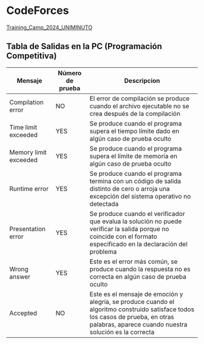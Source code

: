 # CodeForces

[Training_Camp_2024_UNIMINUTO](https://codeforces.com/group/vBwQR71x1P/contest/447867)

## Tabla de Salidas en la PC (Programación Competitiva)
 | Mensaje | Número de prueba | Descripcion |
 | --- | --- | --- |
 | Compilation error | NO | El error de compilación se produce cuando el archivo ejecutable no se crea después de la compilación |
 | Time limit exceeded | YES | Se produce cuando el programa supera el tiempo límite dado en algún caso de prueba oculto |
 | Memory limit exceeded | YES | Se produce cuando el programa supera el límite de memoria en algún caso de prueba oculto |
 | Runtime error | YES | Se produce cuando el programa termina con un código de salida distinto de cero o arroja una excepción del sistema operativo no detectada |
 | Presentation error | YES | Se produce cuando el verificador que evalua la solución no puede verificar la salida porque no coincide con el formato especificado en la declaración del problema |
 | Wrong answer | YES | Este es el error más común, se produce cuando la respuesta no es correcta en algún caso de prueba oculto |
 | Accepted | NO | Este es el mensaje de emoción y alegría, se produce cuando el algoritmo construido satisface todos los casos de prueba, en otras palabras, aparece cuando nuestra solución es la correcta |
